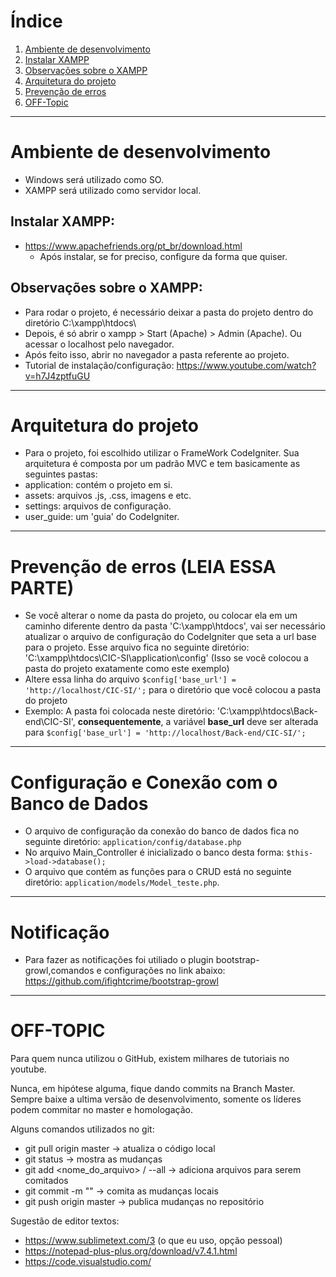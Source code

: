 # Índice

1. [Ambiente de desenvolvimento](#ambiente-de-desenvolvimento)
2. [Instalar XAMPP](#Instalar-xampp)
3. [Observações sobre o XAMPP](#obs)
4. [Arquitetura do projeto](#Arquitetura-do-projeto)
5. [Prevenção de erros](#erros)
6. [OFF-Topic](#OFF-TOPIC)

***
# <a id="ambiente-de-desenvolvimento">Ambiente de desenvolvimento</a>

  - Windows será utilizado como SO.
  - XAMPP será utilizado como servidor local.

## <a id="Instalar-xampp">Instalar XAMPP: </a>
  - https://www.apachefriends.org/pt_br/download.html
    + Após instalar, se for preciso, configure da forma que quiser.

## <a id="obs">Observações sobre o XAMPP:</a>
  - Para rodar o projeto, é necessário deixar a pasta do projeto dentro do diretório C:\xampp\htdocs\
  - Depois, é só abrir o xampp > Start (Apache) > Admin (Apache). Ou acessar o localhost pelo navegador.
  - Após feito isso, abrir no navegador a pasta referente ao projeto.
  - Tutorial de instalação/configuração: https://www.youtube.com/watch?v=h7J4zptfuGU

***

# <a id="Arquitetura-do-projeto">Arquitetura do projeto</a>
  - Para o projeto, foi escolhido utilizar o FrameWork CodeIgniter. Sua arquitetura é composta por um padrão MVC e tem basicamente as seguintes pastas:
  - application: contém o projeto em si.
  - assets: arquivos .js, .css, imagens e etc.
  - settings: arquivos de configuração.
  - user_guide: um 'guia' do CodeIgniter.

***

# <a id="erros">Prevenção de erros **(LEIA ESSA PARTE)**</a>
 * Se você alterar o nome da pasta do projeto, ou colocar ela em um caminho diferente dentro da pasta 'C:\xampp\htdocs', vai ser necessário atualizar o arquivo de configuração do CodeIgniter que seta a url base para o projeto. Esse arquivo fica no seguinte diretório: 'C:\xampp\htdocs\CIC-SI\application\config' (Isso se você colocou a pasta do projeto exatamente como este exemplo)
 * Altere essa linha do arquivo `$config['base_url'] = 'http://localhost/CIC-SI/';` para o diretório que você colocou a pasta do projeto
 * Exemplo: A pasta foi colocada neste diretório: 'C:\xampp\htdocs\Back-end\CIC-SI', **consequentemente**, a variável **base_url** deve ser alterada para `$config['base_url'] = 'http://localhost/Back-end/CIC-SI/';`

***
# <a id="BD">Configuração e Conexão com o Banco de Dados</a>
  
* O arquivo de configuração da conexão do banco de dados fica no seguinte diretório: `application/config/database.php`
* No arquivo Main_Controller é inicializado o banco desta forma: `$this->load->database();`
* O arquivo que contém as funções para o CRUD está no seguinte diretório: `application/models/Model_teste.php`.


***
# <a id="login">Notificação</a>
	
* Para fazer as notificações foi utiliado o plugin bootstrap-growl,comandos e configurações no link abaixo:
	https://github.com/ifightcrime/bootstrap-growl

***
# <a id="OFF-TOPIC">OFF-TOPIC</a>

Para quem nunca utilizou o GitHub, existem milhares de tutoriais no youtube.

Nunca, em hipótese alguma, fique dando commits na Branch Master. Sempre baixe a ultima versão de desenvolvimento, somente os líderes podem commitar no master e homologação.

Alguns comandos utilizados no git:
 * git pull origin master -> atualiza o código local 
 * git status -> mostra as mudanças
 * git add <nome_do_arquivo> / --all -> adiciona arquivos para serem comitados
 * git commit -m "<mensagem>" -> comita as mudanças locais
 * git push origin master -> publica mudanças no repositório


Sugestão de editor textos:
  - https://www.sublimetext.com/3 (o que eu uso, opção pessoal)
  - https://notepad-plus-plus.org/download/v7.4.1.html
  - https://code.visualstudio.com/
